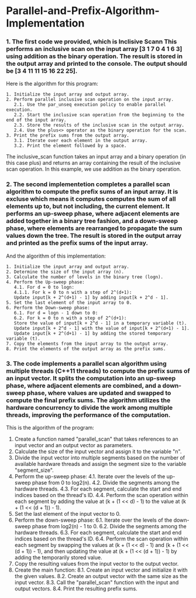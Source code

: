 # Parallel-and-Prefix-Algorithm-Implementation

   ### 1. The first code we provided, which is Inclisive Scann This performs an inclusive scan on the input array [3 1 7 0 4 1 6 3] using addition as the binary operation. The result is stored in the output array and printed to the console. The output should be [3 4 11 11 15 16 22 25].

Here is the algorithm for this program:

    1. Initialize the input array and output array.
    2. Perform parallel inclusive scan operation on the input array.
       2.1. Use the par_unseq execution policy to enable parallel execution.
       2.2. Start the inclusive scan operation from the beginning to the end of the input array.
       2.3. Store the results of the inclusive scan in the output array.
       2.4. Use the plus<> operator as the binary operation for the scan.
    3. Print the prefix sums from the output array.
       3.1. Iterate over each element in the output array.
       3.2. Print the element followed by a space.

The inclusive_scan function takes an input array and a binary operation (in this case plus) and returns an array containing the result of the inclusive scan operation. In this example, we use addition as the binary operation.  
 ###   2. The second implementetion completes a parallel scan algorithm to compute the prefix sums of an input array. It is excluse which means it computes computes the sum of all elements up to, but not including, the current element. It performs an up-sweep phase, where adjacent elements are added together in a binary tree fashion, and a down-sweep phase, where elements are rearranged to propagate the sum values down the tree. The result is stored in the output array and printed as the prefix sums of the input array.    
And the algorithm of this implementation:

    1. Initialize the input array and output array.
    2. Determine the size of the input array (n).
    3. Calculate the number of levels in the binary tree (logn).
    4. Perform the Up-sweep phase:
       4.1. For d = 0 to logn:
       4.1.1. For k = 0 to n with a step of 2^(d+1):
       Update input[k + 2^(d+1) - 1] by adding input[k + 2^d - 1].
    5. Set the last element of the input array to 0.
    6. Perform the Down-sweep phase:
       6.1. For d = logn - 1 down to 0:
       6.2. For k = 0 to n with a step of 2^(d+1):
       Store the value of input[k + 2^d - 1] in a temporary variable (t).
       Update input[k + 2^d - 1] with the value of input[k + 2^(d+1) - 1].
       Update input[k + 2^(d+1) - 1] by adding the stored temporary variable (t).
    7. Copy the elements from the input array to the output array.
    8. Print the elements of the output array as the prefix sums.

   ### 3. The code implements a parallel scan algorithm using multiple threads (C++11 threads) to compute the prefix sums of an input vector. It splits the computation into an up-sweep phase, where adjacent elements are combined, and a down-sweep phase, where values are updated and swapped to compute the final prefix sums. The algorithm utilizes the hardware concurrency to divide the work among multiple threads, improving the performance of the computation.
   This is the algorithm of the program: 
   
   
   1. Create a function named "parallel_scan" that takes references to an input vector and an output vector as parameters.
2. Calculate the size of the input vector and assign it to the variable "n".
3. Divide the input vector into multiple segments based on the number of available hardware threads and assign the segment size to the variable "segment_size".
4. Perform the up-sweep phase:
    4.1. Iterate over the levels of the up-sweep phase from 0 to log2(n).
    4.2. Divide the segments among the hardware threads.
    4.3. For each segment, calculate the start and end indices based on the thread's ID.
    4.4. Perform the scan operation within each segment by adding the value at (k + (1 << d) - 1) to the value at (k + (1 << (d + 1)) - 1).
5. Set the last element of the input vector to 0.
6. Perform the down-sweep phase:
    6.1. Iterate over the levels of the down-sweep phase from log2(n) - 1 to 0.
    6.2. Divide the segments among the hardware threads.
    6.3. For each segment, calculate the start and end indices based on the thread's ID.
    6.4. Perform the scan operation within each segment by swapping the values at (k + (1 << d) - 1) and (k + (1 << (d + 1)) - 1), and then updating the value at (k + (1 << (d + 1)) - 1) by adding the temporarily stored value.
7. Copy the resulting values from the input vector to the output vector.
8. Create the main function:
    8.1. Create an input vector and initialize it with the given values.
    8.2. Create an output vector with the same size as the input vector.
    8.3. Call the "parallel_scan" function with the input and output vectors.
    8.4. Print the resulting prefix sums.



    
